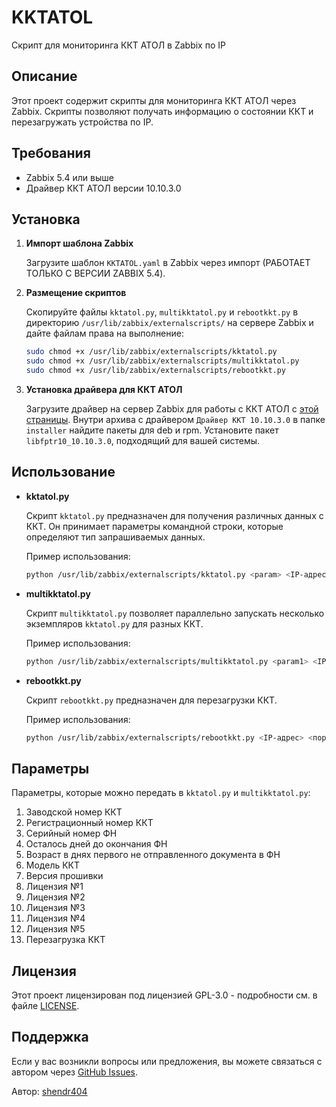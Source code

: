 # KKTATOL

Скрипт для мониторинга ККТ АТОЛ в Zabbix по IP

## Описание

Этот проект содержит скрипты для мониторинга ККТ АТОЛ через Zabbix. Скрипты позволяют получать информацию о состоянии ККТ и перезагружать устройства по IP.

## Требования

- Zabbix 5.4 или выше
- Драйвер ККТ АТОЛ версии 10.10.3.0

## Установка

1. **Импорт шаблона Zabbix**

   Загрузите шаблон `KKTATOL.yaml` в Zabbix через импорт (РАБОТАЕТ ТОЛЬКО С ВЕРСИИ ZABBIX 5.4).

2. **Размещение скриптов**

   Скопируйте файлы `kktatol.py`, `multikktatol.py` и `rebootkkt.py` в директорию `/usr/lib/zabbix/externalscripts/` на сервере Zabbix и дайте файлам права на выполнение:

   ```bash
   sudo chmod +x /usr/lib/zabbix/externalscripts/kktatol.py
   sudo chmod +x /usr/lib/zabbix/externalscripts/multikktatol.py
   sudo chmod +x /usr/lib/zabbix/externalscripts/rebootkkt.py
   ```
   
3. **Установка драйвера для ККТ АТОЛ**

   Загрузите драйвер на сервер Zabbix для работы с ККТ АТОЛ с [этой страницы](https://fs.atol.ru/SitePages/%D0%A6%D0%B5%D0%BD%D1%82%D1%80%20%D0%B7%D0%B0%D0%B3%D1%80%D1%83%D0%B7%D0%BA%D0%B8.aspx). Внутри архива с драйвером `Драйвер ККТ 10.10.3.0` в папке `installer` найдите пакеты для deb и rpm. Установите пакет `libfptr10_10.10.3.0`, подходящий для вашей системы.

## Использование
- **kktatol.py**

   Скрипт `kktatol.py` предназначен для получения различных данных с ККТ. Он принимает параметры командной строки, которые определяют тип запрашиваемых данных.

   Пример использования:
   ```bash
   python /usr/lib/zabbix/externalscripts/kktatol.py <param> <IP-адрес> <порт>
   ```

- **multikktatol.py**

   Скрипт `multikktatol.py` позволяет параллельно запускать несколько экземпляров `kktatol.py` для разных ККТ.


   Пример использования:
   ```bash
   python /usr/lib/zabbix/externalscripts/multikktatol.py <param1> <IP1> <порт1> <param2> <IP2> <порт2> ...
   ```

- **rebootkkt.py**

   Скрипт `rebootkkt.py` предназначен для перезагрузки ККТ.

   Пример использования:
   ```bash
   python /usr/lib/zabbix/externalscripts/rebootkkt.py <IP-адрес> <порт>
   ```

## Параметры

   Параметры, которые можно передать в `kktatol.py` и `multikktatol.py`:

   1. Заводской номер ККТ
   2. Регистрационный номер ККТ
   3. Серийный номер ФН
   4. Осталось дней до окончания ФН
   5. Возраст в днях первого не отправленного документа в ФН
   6. Модель ККТ
   7. Версия прошивки
   8. Лицензия №1
   9. Лицензия №2
   10. Лицензия №3
   11. Лицензия №4
   12. Лицензия №5
   13. Перезагрузка ККТ

## Лицензия
   Этот проект лицензирован под лицензией GPL-3.0 - подробности см. в файле [LICENSE](https://github.com/shendr404/Monitoring-KKT-ATOL-via-IP/blob/main/LICENSE).

## Поддержка

   Если у вас возникли вопросы или предложения, вы можете связаться с автором через [GitHub Issues](https://github.com/shendr404/Monitoring-KKT-ATOL-via-IP/issues).

Автор: [shendr404](https://github.com/shendr404)
